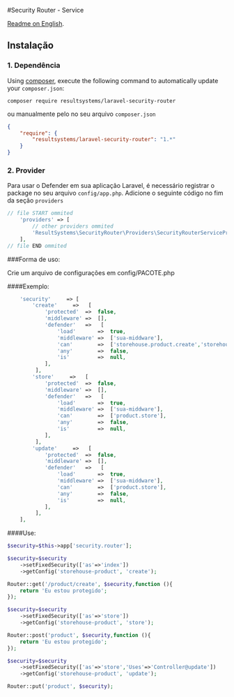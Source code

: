 #Security Router - Service

[Readme on English](https://github.com/resultsystems/laravel-security-router/blob/master/README.md).

## Instalação

### 1. Dependência

Using <a href="https://getcomposer.org/" target="_blank">composer</a>, execute the following command to automatically update your `composer.json`:

```shell
composer require resultsystems/laravel-security-router
```

ou manualmente pelo no seu arquivo `composer.json`

```json
{
    "require": {
        "resultsystems/laravel-security-router": "1.*"
    }
}
```

### 2. Provider

Para usar o Defender em sua aplicação Laravel, é necessário registrar o package no seu arquivo `config/app.php`. Adicione o seguinte código no fim da seção `providers`

```php
// file START ommited
    'providers' => [
        // other providers ommited
        'ResultSystems\SecurityRouter\Providers\SecurityRouterServiceProvider',
    ],
// file END ommited
```
###Forma de uso:

Crie um arquivo de configurações em config/PACOTE.php

####Exemplo:

```php
    'security'     => [
        'create'     =>   [
            'protected'  =>  false,
            'middleware' =>  [],
            'defender'   =>   [
                'load'       =>  true,
                'middleware' =>  ['sua-middware'],
                'can'        =>  ['storehouse.product.create','storehouse.product.store'],
                'any'        =>  false,
                'is'         =>  null,
            ],
         ],
        'store'     =>   [
            'protected'  =>  false,
            'middleware' =>  [],
            'defender'   =>   [
                'load'       =>  true,
                'middleware' =>  ['sua-middware'],
                'can'        =>  ['product.store'],
                'any'        =>  false,
                'is'         =>  null,
            ],
         ],
        'update'     =>   [
            'protected'  =>  false,
            'middleware' =>  [],
            'defender'   =>   [
                'load'       =>  true,
                'middleware' =>  ['sua-middware'],
                'can'        =>  ['product.store'],
                'any'        =>  false,
                'is'         =>  null,
            ],
         ],
    ],
```

####Use:

```php
$security=$this->app['security.router'];

$security=$security
    ->setFixedSecurity(['as'=>'index'])
    ->getConfig('storehouse-product', 'create');

Router::get('/product/create', $security,function (){
    return 'Eu estou protegido';
});

$security=$security
    ->setFixedSecurity(['as'=>'store'])
    ->getConfig('storehouse-product', 'store');

Router::post('product', $security,function (){
    return 'Eu estou protegido';
});

$security=$security
    ->setFixedSecurity(['as'=>'store','Uses'=>'Controller@update'])
    ->getConfig('storehouse-product', 'update');

Router::put('product', $security);

```